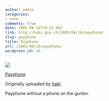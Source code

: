 ```yaml
---
author: admin
categories:
- none
comments: true
date: 2005-06-16T19:22:09Z
link: http://habi.gna.ch/2005/06/16/payphone/
slug: payphone
title: Payphone
url: /2005/06/16/payphone/
wordpress_id: 26
---
```


[![](http://photos16.flickr.com/19741352_3f235c3da1_m.jpg)](http://www.flickr.com/photos/habi/19741352/)
   

 
  [Payphone](http://www.flickr.com/photos/habi/19741352/)
    

  Originally uploaded by [habi](http://www.flickr.com/people/habi/).
 



Payphone without a phone on the gurten.
  

